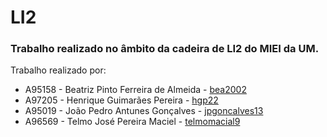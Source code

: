 # LI2

### **Trabalho realizado no âmbito da cadeira de LI2 do MIEI da UM.**

<p>Trabalho realizado por:</p>

<ul>
	<li>A95158 - Beatriz Pinto Ferreira de Almeida - <a href="https://github.com/bea2002">bea2002</a></li>
	<li>A97205 - Henrique Guimarães Pereira - <a href="https://github.com/hgp22">hgp22</a></li>
    <li>A95019 - João Pedro Antunes Gonçalves - <a href ="https://github.com/jpgoncalves13">jpgoncalves13</a></li>
    <li>A96569 - Telmo José Pereira Maciel -  <a href="https://github.com/telmomaciel9">telmomacial9</a></li>
</ul>
